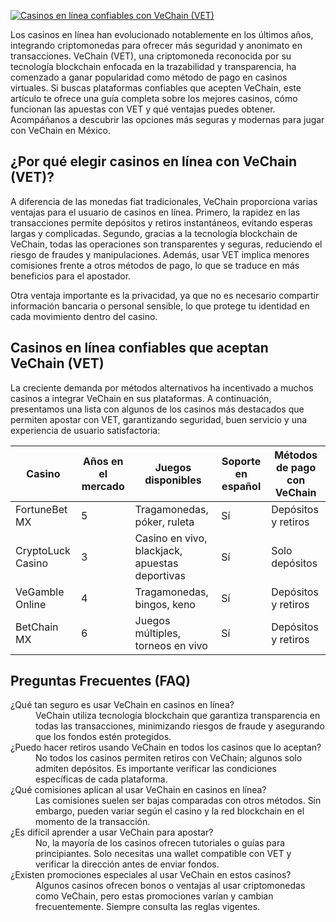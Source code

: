 [![Casinos en línea confiables con VeChain (VET)](https://123-caf.pages.dev/gitsignup.png)](https://vrmoo.ru/Bt82HjjY)

<p>Los casinos en línea han evolucionado notablemente en los últimos años, integrando criptomonedas para ofrecer más seguridad y anonimato en transacciones. VeChain (VET), una criptomoneda reconocida por su tecnología blockchain enfocada en la trazabilidad y transparencia, ha comenzado a ganar popularidad como método de pago en casinos virtuales. Si buscas plataformas confiables que acepten VeChain, este artículo te ofrece una guía completa sobre los mejores casinos, cómo funcionan las apuestas con VET y qué ventajas puedes obtener. Acompáñanos a descubrir las opciones más seguras y modernas para jugar con VeChain en México.</p>  <h2>¿Por qué elegir casinos en línea con VeChain (VET)?</h2> <p>A diferencia de las monedas fiat tradicionales, VeChain proporciona varias ventajas para el usuario de casinos en línea. Primero, la rapidez en las transacciones permite depósitos y retiros instantáneos, evitando esperas largas y complicadas. Segundo, gracias a la tecnología blockchain de VeChain, todas las operaciones son transparentes y seguras, reduciendo el riesgo de fraudes y manipulaciones. Además, usar VET implica menores comisiones frente a otros métodos de pago, lo que se traduce en más beneficios para el apostador.</p> <p>Otra ventaja importante es la privacidad, ya que no es necesario compartir información bancaria o personal sensible, lo que protege tu identidad en cada movimiento dentro del casino.</p>  <h2>Casinos en línea confiables que aceptan VeChain (VET)</h2> <p>La creciente demanda por métodos alternativos ha incentivado a muchos casinos a integrar VeChain en sus plataformas. A continuación, presentamos una lista con algunos de los casinos más destacados que permiten apostar con VET, garantizando seguridad, buen servicio y una experiencia de usuario satisfactoria:</p>  <table>   <thead>     <tr>       <th>Casino</th>       <th>Años en el mercado</th>       <th>Juegos disponibles</th>       <th>Soporte en español</th>       <th>Métodos de pago con VeChain</th>     </tr>   </thead>   <tbody>     <tr>       <td>FortuneBet MX</td>       <td>5</td>       <td>Tragamonedas, póker, ruleta</td>       <td>Sí</td>       <td>Depósitos y retiros</td>     </tr>     <tr>       <td>CryptoLuck Casino</td>       <td>3</td>       <td>Casino en vivo, blackjack, apuestas deportivas</td>       <td>Sí</td>       <td>Solo depósitos</td>     </tr>     <tr>       <td>VeGamble Online</td>       <td>4</td>       <td>Tragamonedas, bingos, keno</td>       <td>Sí</td>       <td>Depósitos y retiros</td>     </tr>     <tr>       <td>BetChain MX</td>       <td>6</td>       <td>Juegos múltiples, torneos en vivo</td>       <td>Sí</td>       <td>Depósitos y retiros</td>     </tr>   </tbody> </table>  <h2>Preguntas Frecuentes (FAQ)</h2> <dl>   <dt>¿Qué tan seguro es usar VeChain en casinos en línea?</dt>   <dd>VeChain utiliza tecnología blockchain que garantiza transparencia en todas las transacciones, minimizando riesgos de fraude y asegurando que los fondos estén protegidos.</dd>    <dt>¿Puedo hacer retiros usando VeChain en todos los casinos que lo aceptan?</dt>   <dd>No todos los casinos permiten retiros con VeChain; algunos solo admiten depósitos. Es importante verificar las condiciones específicas de cada plataforma.</dd>    <dt>¿Qué comisiones aplican al usar VeChain en casinos en línea?</dt>   <dd>Las comisiones suelen ser bajas comparadas con otros métodos. Sin embargo, pueden variar según el casino y la red blockchain en el momento de la transacción.</dd>    <dt>¿Es difícil aprender a usar VeChain para apostar?</dt>   <dd>No, la mayoría de los casinos ofrecen tutoriales o guías para principiantes. Solo necesitas una wallet compatible con VET y verificar la dirección antes de enviar fondos.</dd>    <dt>¿Existen promociones especiales al usar VeChain en estos casinos?</dt>   <dd>Algunos casinos ofrecen bonos o ventajas al usar criptomonedas como VeChain, pero estas promociones varían y cambian frecuentemente. Siempre consulta las reglas vigentes.</dd> </dl>
